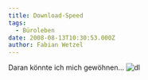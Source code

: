 ```yaml
---
title: Download-Speed
tags:
  - Büroleben
date: 2008-08-13T10:30:53.000Z
author: Fabian Wetzel
---
```


Daran könnte ich mich gewöhnen...
![](https://az275061.vo.msecnd.net/blogmedia/2008/08/dl.jpg "dl")



